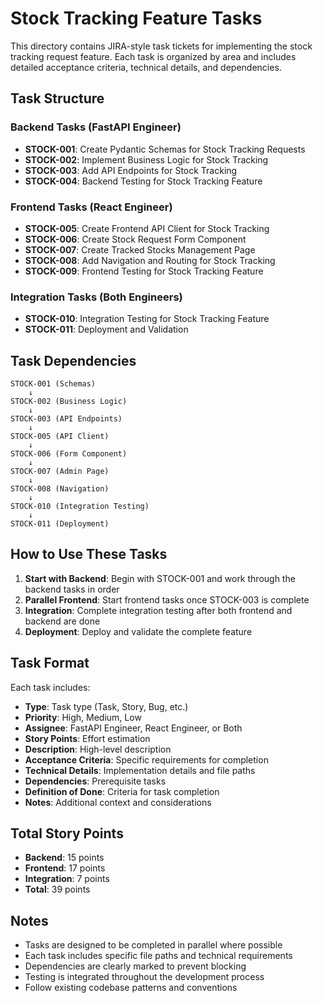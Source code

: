 # Stock Tracking Feature Tasks

This directory contains JIRA-style task tickets for implementing the stock tracking request feature. Each task is organized by area and includes detailed acceptance criteria, technical details, and dependencies.

## Task Structure

### Backend Tasks (FastAPI Engineer)
- **STOCK-001**: Create Pydantic Schemas for Stock Tracking Requests
- **STOCK-002**: Implement Business Logic for Stock Tracking
- **STOCK-003**: Add API Endpoints for Stock Tracking
- **STOCK-004**: Backend Testing for Stock Tracking Feature

### Frontend Tasks (React Engineer)
- **STOCK-005**: Create Frontend API Client for Stock Tracking
- **STOCK-006**: Create Stock Request Form Component
- **STOCK-007**: Create Tracked Stocks Management Page
- **STOCK-008**: Add Navigation and Routing for Stock Tracking
- **STOCK-009**: Frontend Testing for Stock Tracking Feature

### Integration Tasks (Both Engineers)
- **STOCK-010**: Integration Testing for Stock Tracking Feature
- **STOCK-011**: Deployment and Validation

## Task Dependencies

```
STOCK-001 (Schemas)
    ↓
STOCK-002 (Business Logic)
    ↓
STOCK-003 (API Endpoints)
    ↓
STOCK-005 (API Client)
    ↓
STOCK-006 (Form Component)
    ↓
STOCK-007 (Admin Page)
    ↓
STOCK-008 (Navigation)
    ↓
STOCK-010 (Integration Testing)
    ↓
STOCK-011 (Deployment)
```

## How to Use These Tasks

1. **Start with Backend**: Begin with STOCK-001 and work through the backend tasks in order
2. **Parallel Frontend**: Start frontend tasks once STOCK-003 is complete
3. **Integration**: Complete integration testing after both frontend and backend are done
4. **Deployment**: Deploy and validate the complete feature

## Task Format

Each task includes:
- **Type**: Task type (Task, Story, Bug, etc.)
- **Priority**: High, Medium, Low
- **Assignee**: FastAPI Engineer, React Engineer, or Both
- **Story Points**: Effort estimation
- **Description**: High-level description
- **Acceptance Criteria**: Specific requirements for completion
- **Technical Details**: Implementation details and file paths
- **Dependencies**: Prerequisite tasks
- **Definition of Done**: Criteria for task completion
- **Notes**: Additional context and considerations

## Total Story Points

- **Backend**: 15 points
- **Frontend**: 17 points
- **Integration**: 7 points
- **Total**: 39 points

## Notes

- Tasks are designed to be completed in parallel where possible
- Each task includes specific file paths and technical requirements
- Dependencies are clearly marked to prevent blocking
- Testing is integrated throughout the development process
- Follow existing codebase patterns and conventions
